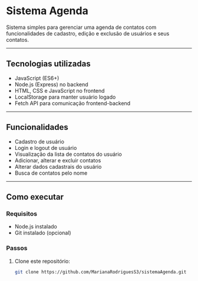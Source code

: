 # Sistema Agenda

Sistema simples para gerenciar uma agenda de contatos com funcionalidades de cadastro, edição e exclusão de usuários e seus contatos.

---

## Tecnologias utilizadas

- JavaScript (ES6+)
- Node.js (Express) no backend
- HTML, CSS e JavaScript no frontend
- LocalStorage para manter usuário logado
- Fetch API para comunicação frontend-backend

---

## Funcionalidades

- Cadastro de usuário
- Login e logout de usuário
- Visualização da lista de contatos do usuário
- Adicionar, alterar e excluir contatos
- Alterar dados cadastrais do usuário
- Busca de contatos pelo nome

---

## Como executar

### Requisitos

- Node.js instalado
- Git instalado (opcional)

### Passos

1. Clone este repositório:
   ```bash
   git clone https://github.com/MarianaRodriguesS3/sistemaAgenda.git
